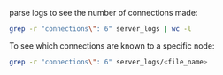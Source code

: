 parse logs to see the number of connections made:
```bash
grep -r "connections\": 6" server_logs | wc -l
```

To see which connections are known to a specific node:
```bash
grep -r "connections\": 6" server_logs/<file_name>
```